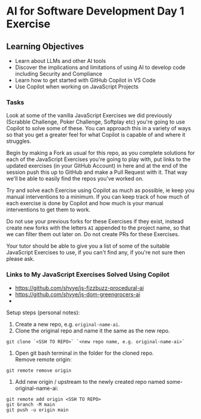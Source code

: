 # AI for Software Development Day 1 Exercise

## Learning Objectives

- Learn about LLMs and other AI tools
- Discover the implications and limitations of using AI to develop code including Security and Compliance
- Learn how to get started with GitHub Copilot in VS Code
- Use Copilot when working on JavaScript Projects

### Tasks

Look at some of the vanilla JavaScript Exercises we did previously (Scrabble Challenge, Poker Challenge, Softplay etc) you're going to use Copilot to solve some of these. You can approach this in a variety of ways so that you get a greater feel for what Copilot is capable of and where it struggles.

Begin by making a Fork as usual for this repo, as you complete solutions for each of the JavaScript Exercises you're going to play with, put links to the updated exercises (in your GitHub Account) in here and at the end of the session push this up to GitHub and make a Pull Request with it. That way we'll be able to easily find the repos you've worked on.

Try and solve each Exercise using Copilot as much as possible, ie keep you manual interventions to a minimum. If you can keep track of how much of each exercise is done by Copilot and how much is your manual interventions to get them to work.

Do not use your previous forks for these Exercises if they exist, instead create new forks with the letters `AI` appended to the project name, so that we can filter them out later on. Do not create PRs for these Exercises.

Your tutor should be able to give you a list of some of the suitable JavaScript Exercises to use, if you can't find any, if you're not sure then please ask.

### Links to My JavaScript Exercises Solved Using Copilot

- https://github.com/shyye/js-fizzbuzz-procedural-ai
- https://github.com/shyye/js-dom-greengrocers-ai
-

Setup steps (personal notes):  
1. Create a new repo, e.g. `original-name-ai`.
2. Clone the original repo and name it the same as the new repo.
```
git clone `<SSH TO REPO>` `<new repo name, e.g. original-name-ai>`
```
1. Open git bash terminal in the folder for the cloned repo.  
   Remove remote origin:  
```
git remote remove origin
```
1. Add new origin / upstream to the newly created repo named some-original-name-ai:  
```
git remote add origin <SSH TO REPO>
git branch -M main
git push -u origin main
```
